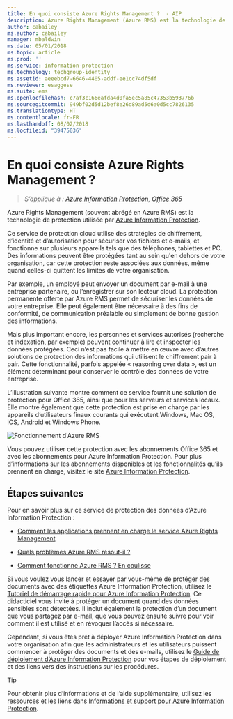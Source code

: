 ```yaml
---
title: En quoi consiste Azure Rights Management ?  - AIP
description: Azure Rights Management (Azure RMS) est la technologie de protection utilisée par Azure Information Protection.
author: cabailey
ms.author: cabailey
manager: mbaldwin
ms.date: 05/01/2018
ms.topic: article
ms.prod: ''
ms.service: information-protection
ms.technology: techgroup-identity
ms.assetid: aeeebcd7-6646-4405-addf-ee1cc74df5df
ms.reviewer: esaggese
ms.suite: ems
ms.openlocfilehash: c7af3c166eafda4d0fa5ec5a85c47353b593776b
ms.sourcegitcommit: 949bf02d5d12bef8e26d89ad5d6a0d5cc7826135
ms.translationtype: HT
ms.contentlocale: fr-FR
ms.lasthandoff: 08/02/2018
ms.locfileid: "39475036"
---
```

# <a name="what-is-azure-rights-management"></a>En quoi consiste Azure Rights Management ?

>*S’applique à : [Azure Information Protection](https://azure.microsoft.com/pricing/details/information-protection), [Office 365](http://download.microsoft.com/download/E/C/F/ECF42E71-4EC0-48FF-AA00-577AC14D5B5C/Azure_Information_Protection_licensing_datasheet_EN-US.pdf)*


Azure Rights Management (souvent abrégé en Azure RMS) est la technologie de protection utilisée par [Azure Information Protection](what-is-information-protection.md).

Ce service de protection cloud utilise des stratégies de chiffrement, d’identité et d’autorisation pour sécuriser vos fichiers et e-mails, et fonctionne sur plusieurs appareils tels que des téléphones, tablettes et PC. Des informations peuvent être protégées tant au sein qu'en dehors de votre organisation, car cette protection reste associées aux données, même quand celles-ci quittent les limites de votre organisation.

Par exemple, un employé peut envoyer un document par e-mail à une entreprise partenaire, ou l’enregistrer sur son lecteur cloud. La protection permanente offerte par Azure RMS permet de sécuriser les données de votre entreprise. Elle peut également être nécessaire à des fins de conformité, de communication préalable ou simplement de bonne gestion des informations.

Mais plus important encore, les personnes et services autorisés (recherche et indexation, par exemple) peuvent continuer à lire et inspecter les données protégées. Ceci n’est pas facile à mettre en œuvre avec d’autres solutions de protection des informations qui utilisent le chiffrement pair à pair. Cette fonctionnalité, parfois appelée « reasoning over data », est un élément déterminant pour conserver le contrôle des données de votre entreprise.

L’illustration suivante montre comment ce service fournit une solution de protection pour Office 365, ainsi que pour les serveurs et services locaux. Elle montre également que cette protection est prise en charge par les appareils d’utilisateurs finaux courants qui exécutent Windows, Mac OS, iOS, Android et Windows Phone.


![Fonctionnement d'Azure RMS](./media/AzRMS_elements.png)

Vous pouvez utiliser cette protection avec les abonnements Office 365 et avec les abonnements pour Azure Information Protection. Pour plus d’informations sur les abonnements disponibles et les fonctionnalités qu’ils prennent en charge, visitez le site [Azure Information Protection](https://azure.microsoft.com/pricing/details/information-protection/).

## <a name="next-steps"></a>Étapes suivantes

Pour en savoir plus sur ce service de protection des données d’Azure Information Protection :

- [Comment les applications prennent en charge le service Azure Rights Management](applications-support.md)

- [Quels problèmes Azure RMS résout-il ?](azure-rms-problems-it-solves.md)

- [Comment fonctionne Azure RMS ? En coulisse](how-does-it-work.md)

Si vous voulez vous lancer et essayer par vous-même de protéger des documents avec des étiquettes Azure Information Protection, utilisez le [Tutoriel de démarrage rapide pour Azure Information Protection](infoprotect-quick-start-tutorial.md). Ce didacticiel vous invite à protéger un document quand des données sensibles sont détectées. Il inclut également la protection d’un document que vous partagez par e-mail, que vous pouvez ensuite suivre pour voir comment il est utilisé et en révoquer l’accès si nécessaire.

Cependant, si vous êtes prêt à déployer Azure Information Protection dans votre organisation afin que les administrateurs et les utilisateurs puissent commencer à protéger des documents et des e-mails, utilisez le [Guide de déploiement d’Azure Information Protection](./plan-design/deployment-roadmap.md) pour vos étapes de déploiement et des liens vers des instructions sur les procédures.

> [!TIP]
> Pour obtenir plus d’informations et de l’aide supplémentaire, utilisez les ressources et les liens dans [Informations et support pour Azure Information Protection](information-support.md).
